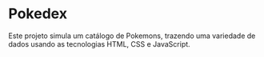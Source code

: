 # Pokedex

Este projeto simula um catálogo de Pokemons, trazendo uma variedade de dados usando as tecnologias HTML, CSS e JavaScript.
